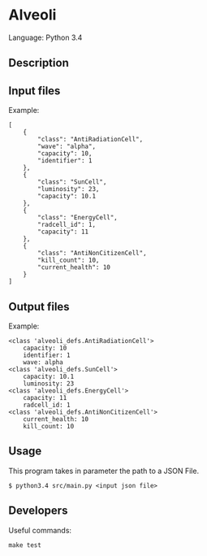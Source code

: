 # Alveoli

Language: Python 3.4

## Description

## Input files

Example:

	[
		{
		    "class": "AntiRadiationCell",
		    "wave": "alpha",
		    "capacity": 10,
		    "identifier": 1
		},
		{
		    "class": "SunCell",
		    "luminosity": 23,
		    "capacity": 10.1
		},
		{
		    "class": "EnergyCell",
		    "radcell_id": 1,
		    "capacity": 11
		},
		{
		    "class": "AntiNonCitizenCell",
		    "kill_count": 10,
		    "current_health": 10
		}
	]

## Output files

Example:

	<class 'alveoli_defs.AntiRadiationCell'>
		capacity: 10
		identifier: 1
		wave: alpha
	<class 'alveoli_defs.SunCell'>
		capacity: 10.1
		luminosity: 23
	<class 'alveoli_defs.EnergyCell'>
		capacity: 11
		radcell_id: 1
	<class 'alveoli_defs.AntiNonCitizenCell'>
		current_health: 10
		kill_count: 10

## Usage

This program takes in parameter the path to a JSON File.

	$ python3.4 src/main.py <input json file>

## Developers

Useful commands:

	make test
